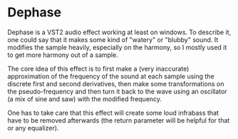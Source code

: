 # Dephase

Dephase is a VST2 audio effect working at least on windows. To describe it, one could say that it makes some kind of "watery" or "blubby" sound. It modifies the sample heavily, especially on the harmony, so I mostly used it to get more harmony out of a sample.

The core idea of this effect is to first make a (very inaccurate) approximation of the frequency of the sound at each sample using the discrete first and second derivatives, then make some transformations on the pseudo-frequency and then turn it back to the wave using an oscillator (a mix of sine and saw) with the modified frequency.

One has to take care that this effect will create some loud infrabass that have to be removed afterwards (the return parameter will be helpful for that or any equalizer).
